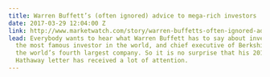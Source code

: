 ```yaml
---
title: Warren Buffett’s (often ignored) advice to mega-rich investors
date: 2017-03-29 12:04:00 Z
link: http://www.marketwatch.com/story/warren-buffetts-often-ignored-advice-to-mega-rich-investors-2017-03-13
lead: Everybody wants to hear what Warren Buffett has to say about investing. He’s
  the most famous investor in the world, and chief executive of Berkshire Hathaway,
  the world’s fourth largest company. So it is no surprise that his 2016 Berkshire
  Hathaway letter has received a lot of attention.
---
```


